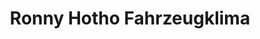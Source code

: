 ---
title: "Ronny Hotho Fahrzeugklima"
url: /rehfelde/ronny-hotho-fahrzeugklima/
shop: Autowerkstatt
---